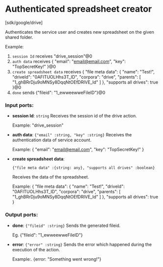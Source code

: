 # Authenticated spreadsheet creator

[sdk/google/drive]

Authenticates the service user and creates new spreadsheet on the given shared folder.

Example:
1. `session Id` receives "drive_session"@0 
2. `auth data` receives {
  "email": "email@email.com",
  "key": "TopSecretKey!"
}@0 
3. `create spreadsheet data` receives {
  "file meta data": {
    "name": "Test!",
    "driveId": "0AFITUOLHhs3T_ID",
    "corpora": "drive",
    "parents": [
      "1_ghBRrDju9oMNSy8DqqNtOEfDRIVE_Id"
    ]
  },
  "supports all drives": true
}@0
4. `done` sends {"fileid": "1_ewweewweFileID"}@0 

### Input ports:

* __session Id__: `string`
    Receives the session id of the drive action.
    
    Example: 
    "drive_session"



* __auth data__: `{"email" :string, "key" :string}`
    Receives the authentication data of service account.
    
    Example: 
    {
      "email": "email@email.com",
      "key": "TopSecretKey!"
    }
    



* __create spreadsheet data__: 
    ```
    {"file meta data" :{string: any}, "supports all drives" :boolean}
    ```

    Receives the data of the spreadsheet.
    
    
    Example:
    {
      "file meta data": {
        "name": "Test!",
        "driveId": "0AFITUOLHhs3T_ID",
        "corpora": "drive",
        "parents": [
          "1_ghBRrDju9oMNSy8DqqNtOEfDRIVE_Id"
        ]
      },
      "supports all drives": true
    }
    



### Output ports:

* __done__: `{"fileid" :string}`
    Sends the generated fileid.
    
    Eg.
    {"fileid": "1_ewweewweFileID"}



* __error__: `{"error" :string}`
    Sends the error which happened during the execution of the action.
    
    Example:.
    {error: "Something went wrong!"}



